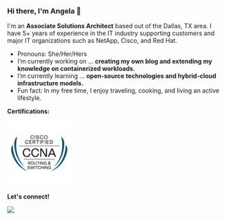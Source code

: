 ### Hi there, I'm Angela 👋

I'm an **Associate Solutions Architect** based out of the Dallas, TX area. I have 5+ years of experience in the IT industry supporting customers and major IT organizations such as NetApp, Cisco, and Red Hat.

-  Pronouns: She/Her/Hers
-  I’m currently working on ... **creating my own blog and extending my knowledge on containerized workloads.**
-  I’m currently learning ... **open-source technologies and hybrid-cloud infrastructure models.**
-  Fun fact: In my free time, I enjoy traveling, cooking, and living an active lifestyle.


**Certifications:**
<!-- CCNA Routing and Switching -->
[<img src="https://github.com/angelavuong/angelavuong/blob/main/images/cisco_ccna.png" width="150" height="150">](https://www.credly.com/badges/c8d62fc0-aa8d-42ee-a06a-6ff21fafcc31/linked_in_profile)


**Let's connect!**
<!-- LinkedIn -->
[<img src="https://img.shields.io/badge/LinkedIn-angelavuong-blue">](https://www.linkedin.com/in/angelavuong/)
